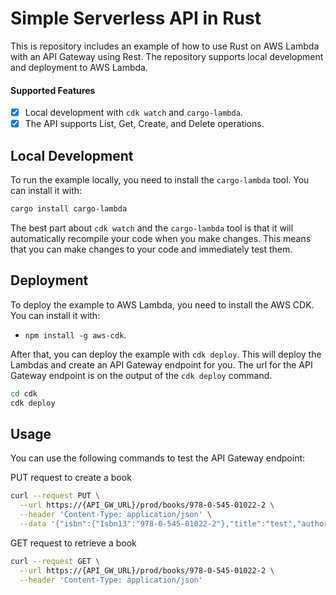 # Simple Serverless API in Rust

This is repository includes an example of how to use Rust on AWS Lambda with an API Gateway using Rest. The repository supports local development and deployment to AWS Lambda.

#### Supported Features

- [x] Local development with `cdk watch` and `cargo-lambda`.
- [x] The API supports List, Get, Create, and Delete operations.

## Local Development

To run the example locally, you need to install the `cargo-lambda` tool. You can install it with:
```bash
cargo install cargo-lambda
```

The best part about `cdk watch` and the `cargo-lambda` tool is that it will automatically recompile your code when you make changes. This means that you can make changes to your code and immediately test them.

## Deployment

To deploy the example to AWS Lambda, you need to install the AWS CDK. You can install it with:
- `npm install -g aws-cdk`.

After that, you can deploy the example with `cdk deploy`. This will deploy the Lambdas and create an API Gateway endpoint for you. The url for the API Gateway endpoint is on the output of the `cdk deploy` command.

```bash
cd cdk
cdk deploy
```

## Usage

You can use the following commands to test the API Gateway endpoint:

PUT request to create a book
```bash
curl --request PUT \
  --url https://{API_GW_URL}/prod/books/978-0-545-01022-2 \
  --header 'Content-Type: application/json' \
  --data '{"isbn":{"Isbn13":"978-0-545-01022-2"},"title":"test","authors":["John Doe"],"languages":["Dutch"],"countries":["NL"],"number_of_pages":124,"release_date":"10-01-1994"}'
```

GET request to retrieve a book
```bash
curl --request GET \
  --url https://{API_GW_URL}/prod/books/978-0-545-01022-2 \
  --header 'Content-Type: application/json'
```
